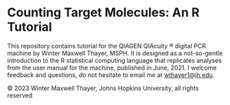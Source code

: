 # Counting Target Molecules: An R Tutorial
 This repository contains tutorial for the QIAGEN QIAcuity :registered: digital PCR machine by Winter Maxwell Thayer, MSPH. It is designed as a not-so-gentle introduction to the R statistical computing language that replicates analyses from the user manual for the machine, published in June, 2021. I welcome feedback and questions, do not hesitate to email me at wthayer1@jh.edu.
 
 
:copyright: 2023 Winter Maxwell Thayer, Johns Hopkins University, all rights reserved